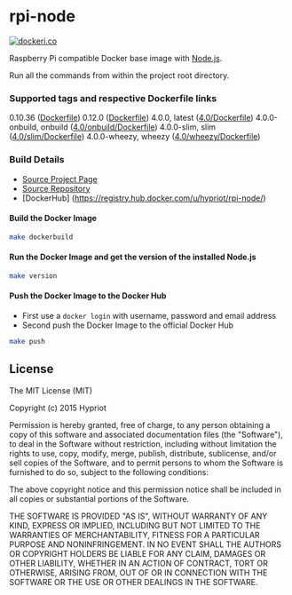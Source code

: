 # rpi-node

[![dockeri.co](http://dockeri.co/image/hypriot/rpi-node)](https://registry.hub.docker.com/u/hypriot/rpi-node/)

Raspberry Pi compatible Docker base image with [Node.js](http://nodejs.org).

Run all the commands from within the project root directory.

### Supported tags and respective Dockerfile links
0.10.36 ([Dockerfile](https://github.com/hypriot/rpi-node/tree/5b4ce02c35086ef60aae412b3fd9103d5439e1c2))
0.12.0 ([Dockerfile](https://github.com/hypriot/rpi-node/blob/aa767f5d7e9bd5918aa2f2676d0533eef75d43b0/Dockerfile))
4.0.0, latest ([4.0/Dockerfile](https://github.com/hypriot/rpi-node/blob/master/4.0/Dockerfile))
4.0.0-onbuild, onbuild ([4.0/onbuild/Dockerfile](https://github.com/hypriot/rpi-node/blob/master/4.0/onbuild/Dockerfile))
4.0.0-slim, slim ([4.0/slim/Dockerfile](https://github.com/hypriot/rpi-node/blob/master/4.0/slim/Dockerfile))
4.0.0-wheezy, wheezy ([4.0/wheezy/Dockerfile](https://github.com/hypriot/rpi-node/blob/master/4.0/wheezy/Dockerfile))

### Build Details
- [Source Project Page](https://github.com/hypriot)
- [Source Repository](https://github.com/hypriot/rpi-node)
- [DockerHub] (https://registry.hub.docker.com/u/hypriot/rpi-node/)


#### Build the Docker Image
```bash
make dockerbuild
```

#### Run the Docker Image and get the version of the installed Node.js
```bash
make version
```

#### Push the Docker Image to the Docker Hub
* First use a `docker login` with username, password and email address
* Second push the Docker Image to the official Docker Hub

```bash
make push
```

## License

The MIT License (MIT)

Copyright (c) 2015 Hypriot

Permission is hereby granted, free of charge, to any person obtaining a copy
of this software and associated documentation files (the "Software"), to deal
in the Software without restriction, including without limitation the rights
to use, copy, modify, merge, publish, distribute, sublicense, and/or sell
copies of the Software, and to permit persons to whom the Software is
furnished to do so, subject to the following conditions:

The above copyright notice and this permission notice shall be included in all
copies or substantial portions of the Software.

THE SOFTWARE IS PROVIDED "AS IS", WITHOUT WARRANTY OF ANY KIND, EXPRESS OR
IMPLIED, INCLUDING BUT NOT LIMITED TO THE WARRANTIES OF MERCHANTABILITY,
FITNESS FOR A PARTICULAR PURPOSE AND NONINFRINGEMENT. IN NO EVENT SHALL THE
AUTHORS OR COPYRIGHT HOLDERS BE LIABLE FOR ANY CLAIM, DAMAGES OR OTHER
LIABILITY, WHETHER IN AN ACTION OF CONTRACT, TORT OR OTHERWISE, ARISING FROM,
OUT OF OR IN CONNECTION WITH THE SOFTWARE OR THE USE OR OTHER DEALINGS IN THE
SOFTWARE.
